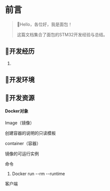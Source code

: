# 前言

> 🍊Hello，各位好，我是面包！
>
> 这篇文档集合了面包的STM32开发经验与总结。



## 🍞开发经历

1. 



## 🍅开发环境





## 🍱开发资源



#### Docker对象



Image（镜像）

创建容器的说明的只读模板





container（容器）

镜像的可运行实例



命令

1. Docker run --rm --runtime



客户端







